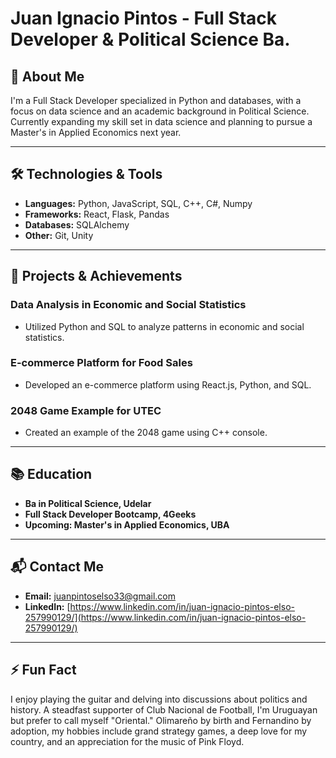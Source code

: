 # Juan Ignacio Pintos - Full Stack Developer & Political Science Ba.


## 👋 About Me

I'm a Full Stack Developer specialized in Python and databases, with a focus on data science and an academic background in Political Science. Currently expanding my skill set in data science and planning to pursue a Master's in Applied Economics next year.

---

## 🛠️ Technologies & Tools

- **Languages:** Python, JavaScript, SQL, C++, C#, Numpy
- **Frameworks:** React, Flask, Pandas
- **Databases:** SQLAlchemy
- **Other:** Git, Unity

---

## 🎯 Projects & Achievements

### Data Analysis in Economic and Social Statistics
- Utilized Python and SQL to analyze patterns in economic and social statistics.

### E-commerce Platform for Food Sales
- Developed an e-commerce platform using React.js, Python, and SQL.

### 2048 Game Example for UTEC
- Created an example of the 2048 game using C++ console.

---

## 📚 Education

- **Ba in Political Science, Udelar**
- **Full Stack Developer Bootcamp, 4Geeks**
- **Upcoming: Master's in Applied Economics, UBA**

---

## 📬 Contact Me

- **Email:** [juanpintoselso33@gmail.com](mailto:juanpintoselso33@gmail.com)
- **LinkedIn:** [https://www.linkedin.com/in/juan-ignacio-pintos-elso-257990129/](https://www.linkedin.com/in/juan-ignacio-pintos-elso-257990129/)

---

## ⚡ Fun Fact

I enjoy playing the guitar and delving into discussions about politics and history. A steadfast supporter of Club Nacional de Football, I'm Uruguayan but prefer to call myself "Oriental." Olimareño by birth and Fernandino by adoption, my hobbies include grand strategy games, a deep love for my country, and an appreciation for the music of Pink Floyd.

